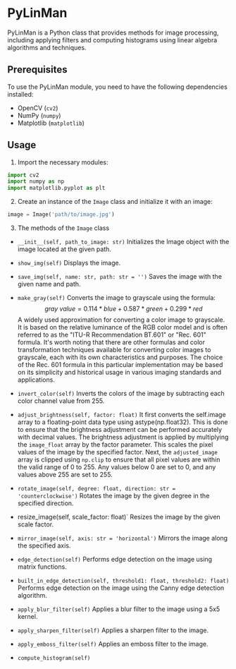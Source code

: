 # PyLinMan

PyLinMan is a Python class that provides methods for image processing, including applying filters and computing histograms using linear algebra algorithms and techniques.

## Prerequisites

To use the PyLinMan module, you need to have the following dependencies installed:
- OpenCV (`cv2`)
- NumPy (`numpy`)
- Matplotlib (`matplotlib`)

## Usage

1. Import the necessary modules:

```python
import cv2
import numpy as np
import matplotlib.pyplot as plt
```
2. Create an instance of the `Image` class and initialize it with an image:
```python
image = Image('path/to/image.jpg')
```
3. The methods of the `Image` class

- `__init__(self, path_to_image: str)` 
Initializes the Image object with the image located at the given path.
- `show_img(self)`
Displays the image.
- `save_img(self, name: str, path: str = '')`
Saves the image with the given name and path.
- `make_gray(self)`
Converts the image to grayscale using the formula:
$$
gray\ value = 0.114 * blue + 0.587 * green + 0.299 * red
$$
A widely used approximation for converting a color image to grayscale. It is based on the relative luminance of the RGB color model and is often referred to as the "ITU-R Recommendation BT.601" or "Rec. 601" formula.
It's worth noting that there are other formulas and color transformation techniques available for converting color images to grayscale, each with its own characteristics and purposes. The choice of the Rec. 601 formula in this particular implementation may be based on its simplicity and historical usage in various imaging standards and applications.
- `invert_color(self)`
Inverts the colors of the image by subtracting each color channel value from 255.
- `adjust_brightness(self, factor: float)`
It first converts the self.image array to a floating-point data type using astype(np.float32). This is done to ensure that the brightness adjustment can be performed accurately with decimal values.
The brightness adjustment is applied by multiplying the `image_float` array by the factor parameter. This scales the pixel values of the image by the specified factor.
Next, the `adjusted_image` array is clipped using `np.clip` to ensure that all pixel values are within the valid range of 0 to 255. Any values below 0 are set to 0, and any values above 255 are set to 255.

- `rotate_image(self, degree: float, direction: str = 'counterclockwise')`
Rotates the image by the given degree in the specified direction.
- resize_image(self, scale_factor: float)`
Resizes the image by the given scale factor.
- `mirror_image(self, axis: str = 'horizontal')`
Mirrors the image along the specified axis.
- `edge_detection(self)` 
Performs edge detection on the image using matrix functions.
- `built_in_edge_detection(self, threshold1: float, threshold2: float)`
Performs edge detection on the image using the Canny edge detection algorithm.
- `apply_blur_filter(self)` 
Applies a blur filter to the image using a 5x5 kernel.
- `apply_sharpen_filter(self)`
Applies a sharpen filter to the image.
- `apply_emboss_filter(self)`
Applies an emboss filter to the image.
- `compute_histogram(self)`
